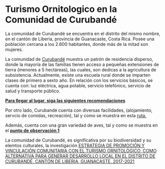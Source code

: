 # Turismo Ornitologico en la Comunidad de Curubandé 

La comunidad de Curubandé se encuentra en el distrito del mismo nombre, en el cantón de Liberia, provincia de Guanacaste, Costa Rica. Posee una población cercana a los 2.600 habitantes, donde más de la mitad son mujeres.

La comunidad de [Curubandé](http://www.sinac.go.cr/ES/atc/cu/Paginas/default.aspx) muestra un patrón de residencia disperso, donde la mayoría de las familias tienen acceso a pequeñas extensiones de tierra (menores a 5 hectáreas), las cuales, son dedicas a la agricultura de subsistencia. Actualmente, existe una escuela rural donde se imparten clases de primero a sexto año. En relación con los servicios básicos, se cuenta con: luz eléctrica, agua potable, servicio telefónico, servicio de salud y transporte público.

[**Para llegar al lugar, siga las siguientes recomendaciones**](https://www.google.com/maps/d/embed?mid=1EfbXguIle4obk73YbWdq8rRWCqaJ6K3i&hl=es%22%20width%3D%22640%22%20height%3D%22480%22%3E%3C%2Fiframe%3E&ll=10.400750843560264%2C-84.89624499999998&z=9)

Por otro lado, Curubandé cuenta con diversas facilidades, (alojamiento, servcio de comidas, recreación), tal y como se muestra en esta [ruta.](https://www.youtube.com/watch?v=IGIR9Zm2P7k)

Además, cuenta con una gran variedad de aves, tal y como se muestra en el [**punto de observación 1**](https://www.canva.com/design/DAEf30k9J-Y/7SJVdiGQ8ujKnlu9pYBUGQ/view?utm_content=DAEf30k9J-Y&utm_campaign=designshare&utm_medium=link&utm_source=sharebutton#1)

La comunidad de Curubandé, es significativa por su biodiversidad y su elemtos culturales, la investigación 
[ESTRATEGIA DE PROMOCIÓN Y VINCULACIÓN COMUNITARIA CON EL TURISMO ORNITOLÓGICO, COMO ALTERNATIVA PARA GENERAR DESARROLLO  LOCAL EN EL DISTRITO DE CURUBANDÉ, CANTÓN DE LIBERIA, GUANACASTE, 2017-2021]()
